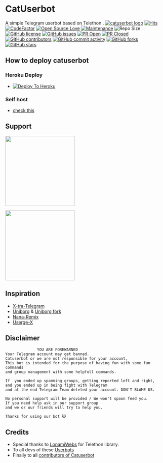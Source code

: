 # CatUserbot
A simple Telegram userbot based on Telethon .
[![catuserbot logo](https://telegra.ph/file/8dee609d275d9e650b3ee.jpg)](https://dashboard.heroku.com/new?button-url=https%3A%2F%2Fgithub.com%2FTFT9T%2Fcatuserbot%2Ftree%2Fbugs&template=https%3A%2F%2Fgithub.com%2FTFT9T%2Fcatuserbot)
[![Hits](https://hits.seeyoufarm.com/api/count/incr/badge.svg?url=https%3A%2F%2Fgithub.com%2FTFT9T%2Fcatuserbot&count_bg=%2379C83D&title_bg=%23555555&icon=&icon_color=%23E7E7E7&title=hits&edge_flat=false)](https://github.com/TFT9T/catuserbot)
[![CodeFactor](https://www.codefactor.io/repository/github/TFT9T/catuserbot/badge?&style=flat-square)](https://www.codefactor.io/repository/github/TFT9T/catuserbot)
[![Open Source Love](https://badges.frapsoft.com/os/v2/open-source.png?v=103)](https://github.com/ellerbrock/open-source-badges/)
[![Maintenance](https://img.shields.io/badge/Maintained%3F-yes-green?&style=flat-square)](https://GitHub.com/TFT9T/catuserbot/graphs/commit-activity) 
![Repo Size](https://img.shields.io/github/repo-size/TFT9T/catuserbot?&style=flat-square&logo=github)
[![GitHub license](https://img.shields.io/github/license/TFT9T/catuserbot?&style=flat-square&logo=github)](https://github.com/TFT9T/catuserbot/blob/master/LICENSE)
[![GitHub issues](https://img.shields.io/github/issues/TFT9T/catuserbot?&style=flat-square&logo=github)](https://github.com/TFT9T/catuserbot/issues)
[![PR Open](https://img.shields.io/github/issues-pr/TFT9T/catuserbot?&style=flat-square&logo=github)](https://github.com/TFT9T/catuserbot/pulls)
[![PR Closed](https://img.shields.io/github/issues-pr-closed/TFT9T/catuserbot?&style=flat-square&logo=github)](https://github.com/TFT9T/catuserbot/pulls?q=is:closed)
[![GitHub contributors](https://img.shields.io/github/contributors/TFT9T/catuserbot?&style=flat-square&logo=github)](https://GitHub.com/TFT9T/catuserbot/graphs/contributors/)
[![GitHub commit activity](https://img.shields.io/github/commit-activity/m/TFT9T/catuserbot?&style=flat-square&logo=github)](https://github.com/TFT9T/catuserbot/graphs/commit-activity)
[![GitHub forks](https://img.shields.io/github/forks/TFT9T/catuserbot?&style=flat-square&logo=github)](https://github.com/TFT9T/catuserbot/fork)
[![GitHub stars](https://img.shields.io/github/stars/TFT9T/catuserbot?&style=flat-square&logo=github)](https://github.com/TFT9T/catuserbot/stargazers)



## How to deploy catuserbot
### Heroku Deploy
  - [![Deploy To Heroku](https://www.herokucdn.com/deploy/button.svg)](https://github.com/TFT9T/nekopack)

### Self host
  - [check this](https://catuserbot.gitbook.io/catuserbot/tutorial/self-host)
  
## Support
   <a href="https://t.me/catuserbot17"><img src="https://img.shields.io/badge/Channel%20Support%3F-yes-green?&style=flat-square?&logo=telegram" width=220px></a></p>
   <a href="https://t.me/catuserbot_support"><img src="https://img.shields.io/badge/Group%20Support%3F-yes-green?&style=flat-square?&logo=telegram" width=220px></a></p>
   
## Inspiration
   - [X-tra-Telegram](https://github.com/Dark-Princ3/X-tra-Telegram)
   - [Uniborg](https://github.com/SpEcHiDe/UniBorg) & [Uniborg fork](https://github.com/ravana69/PornHub)
   - [Nana-Remix](https://github.com/pokurt/Nana-Remix)
   - [Userge-X](https://github.com/code-rgb/USERGE-X/)
   
## Disclaimer

```
              YOU ARE FOREWARNED
Your Telegram account may get banned.   
Catuserbot or we are not responsible for your account, 
This bot is intended for the purpose of having fun with some fun commands 
and group management with some helpfull commands.

If  you ended up spamming groups, getting reported left and right, 
and you ended up in being fight with Telegram 
and at the end Telegram Team deleted your account. DON'T BLAME US.

No personal support will be provided / We won't spoon feed you. 
If you need help ask in our support group 
and we or our friends will try to help you.

Thanks for using our bot 😺
```

## Credits
   - Special thanks to [LonamiWebs](https://github.com/LonamiWebs/Telethon/) for Telethon library.
   - To all devs of these [Userbots](https://github.com/TFT9T/catuserbot/tree/bugs#inspiration)
   - Finally to all [contributors of Catuserbot](https://github.com/TFT9T/catuserbot/graphs/contributors)
